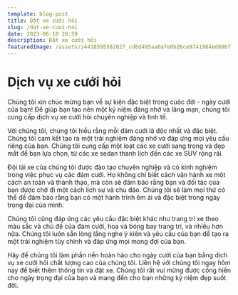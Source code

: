 ```yaml
---
template: blog-post
title: Đặt xe cưới hỏi
slug: /dat-xe-cuoi-hoi
date: 2023-06-10 20:59
description: Đặt xe cưới hỏi
featuredImage: /assets/z4418595582027_cd6d495aa0a7e0b26ce9741984ed886f.jpg
---
```

# Dịch vụ xe cưới hỏi

Chúng tôi xin chúc mừng bạn về sự kiện đặc biệt trong cuộc đời - ngày cưới của bạn! Để giúp bạn tạo nên một kỷ niệm đáng nhớ và lãng mạn, chúng tôi cung cấp dịch vụ xe cưới hỏi chuyên nghiệp và tinh tế.

Với chúng tôi, chúng tôi hiểu rằng mỗi đám cưới là độc nhất và đặc biệt. Chúng tôi cam kết tạo ra một trải nghiệm đáng nhớ và đáp ứng mọi yêu cầu riêng của bạn. Chúng tôi cung cấp một loạt các xe cưới sang trọng và đẹp mắt để bạn lựa chọn, từ các xe sedan thanh lịch đến các xe SUV rộng rãi.

Đội lái xe của chúng tôi được đào tạo chuyên nghiệp và có kinh nghiệm trong việc phục vụ các đám cưới. Họ không chỉ biết cách vận hành xe một cách an toàn và thành thạo, mà còn sẽ đảm bảo rằng bạn và đối tác của bạn được chở đi một cách lịch sự và chu đáo. Chúng tôi sẽ làm mọi thứ có thể để đảm bảo rằng bạn có một hành trình êm ái và đặc biệt trong ngày trọng đại của mình.

Chúng tôi cũng đáp ứng các yêu cầu đặc biệt khác như trang trí xe theo màu sắc và chủ đề của đám cưới, hoa và bóng bay trang trí, và nhiều hơn nữa. Chúng tôi luôn sẵn lòng lắng nghe ý kiến và yêu cầu của bạn để tạo ra một trải nghiệm tùy chỉnh và đáp ứng mọi mong đợi của bạn.

Hãy để chúng tôi làm phần nền hoàn hảo cho ngày cưới của bạn bằng dịch vụ xe cưới hỏi chất lượng cao của chúng tôi. Liên hệ với chúng tôi ngay hôm nay để biết thêm thông tin và đặt xe. Chúng tôi rất vui mừng được cống hiến cho ngày trọng đại của bạn và mang đến cho bạn những kỷ niệm đẹp suốt đời.